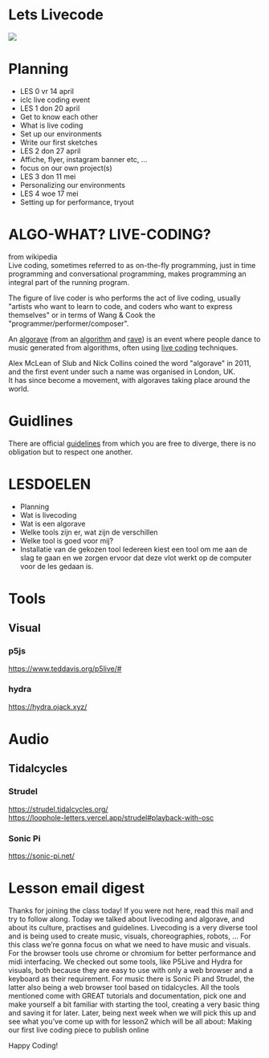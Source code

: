 # Lets Livecode

![](https://upload.wikimedia.org/wikipedia/commons/2/25/Algorave_logo.png)

# Planning
- LES 0 vr 14 april
- iclc live coding event
- LES 1 don 20 april
- Get to know each other
- What is live coding
- Set up our environments
- Write our first sketches
- LES 2 don 27 april
- Affiche, flyer, instagram banner etc, ...
- focus on our own project(s)
- LES 3 don 11 mei
- Personalizing our environments
- LES 4 woe 17 mei
- Setting up for performance, tryout



# ALGO-WHAT? LIVE-CODING?
from wikipedia  
Live coding, sometimes referred to as on-the-fly programming, just in time programming and conversational programming, makes programming an integral part of the running program.

The figure of live coder is who performs the act of live coding, usually "artists who want to learn to code, and coders who want to express themselves" or in terms of Wang & Cook the "programmer/performer/composer".

An [algorave](https://en.wikipedia.org/wiki/Algorave) (from an [algorithm](https://en.wikipedia.org/wiki/Algorithm) and [rave](https://en.wikipedia.org/wiki/Rave)) is an event where people dance to music
generated from algorithms, often using [live coding](https://en.wikipedia.org/wiki/Live_coding) techniques.

Alex McLean of Slub and Nick Collins coined the word "algorave" in 2011, and the first event under such a name was organised in London, UK.  
It has since become a movement, with algoraves taking place around the world.

# Guidlines

There are official [guidelines](https://github.com/Algorave/guidelines/blob/master/README_en.md) from which you are free to diverge, there is no obligation but to respect one another.

# LESDOELEN
- Planning
- Wat is livecoding
- Wat is een algorave
- Welke tools zijn er, wat zijn de verschillen
- Welke tool is goed voor mij?
- Installatie van de gekozen tool
Iedereen kiest een tool om me aan de slag te gaan en we zorgen ervoor dat deze vlot werkt
op de computer voor de les gedaan is.

# Tools
## Visual
### p5js

https://www.teddavis.org/p5live/#

### hydra

https://hydra.ojack.xyz/

# Audio
## Tidalcycles
### Strudel

https://strudel.tidalcycles.org/  
https://loophole-letters.vercel.app/strudel#playback-with-osc

### Sonic Pi

https://sonic-pi.net/

# Lesson email digest

Thanks for joining the class today! If you were not here, read this mail and try to follow along.
Today we talked about livecoding and algorave, and about its culture, practises and
guidelines. Livecoding is a very diverse tool and is being used to create music, visuals,
choreographies, robots, ...
For this class we’re gonna focus on what we need to have music and visuals. For the
browser tools use chrome or chromium for better performance and midi interfacing.
We checked out some tools, like P5Live and Hydra for visuals, both because they are easy
to use with only a web browser and a keyboard as their requirement.
For music there is Sonic Pi and Strudel, the latter also being a web browser tool based on
tidalcycles. All the tools mentioned come with GREAT tutorials and documentation, pick one
and make yourself a bit familiar with starting the tool, creating a very basic thing and saving
it for later. Later, being next week when we will pick this up and see what you’ve come up
with for lesson2 which will be all about:
Making our first live coding piece to publish online

Happy Coding!
